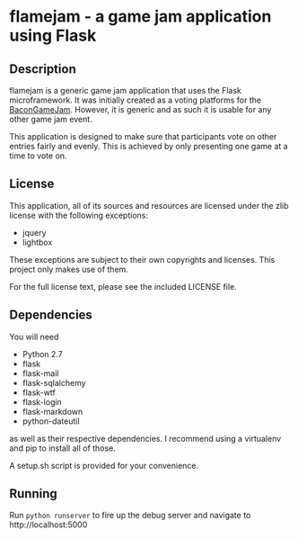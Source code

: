 flamejam - a game jam application using Flask
=============================================

Description
-----------
flamejam is a generic game jam application that uses the Flask microframework.
It was initially created as a voting platforms for the [BaconGameJam](http://www.reddit.com/r/BaconGameJam). However,
it is generic and as such it is usable for any other game jam event.

This application is designed to make sure that participants vote on other
entries fairly and evenly. This is achieved by only presenting one game at a
time to vote on.

License
-------
This application, all of its sources and resources are licensed under the zlib license with the
following exceptions:

 - jquery
 - lightbox

These exceptions are subject to their own copyrights and licenses. This project only makes use of them.

For the full license text, please see the included LICENSE file.

Dependencies
------------
You will need

 - Python 2.7
 - flask
 - flask-mail
 - flask-sqlalchemy
 - flask-wtf
 - flask-login
 - flask-markdown
 - python-dateutil

as well as their respective dependencies. I recommend using a virtualenv and pip
to install all of those.

A setup.sh script is provided for your convenience.

Running
-------
Run `python runserver` to fire up the debug server and navigate to
http://localhost:5000
